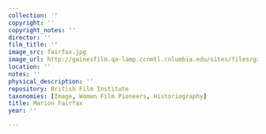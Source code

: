 ```yaml
---
collection: ''
copyright: ''
copyright_notes: ''
director: ''
film_title: ''
image_src: fairfax.jpg
image_url: http://gainesfilm.qa-lamp.ccnmtl.columbia.edu/sites/files/gainesfilm/images/fairfax.jpg
location: ''
notes: ''
physical_description: ''
repository: British Film Institute
taxonomies: [Image, Women Film Pioneers, Historiography]
title: Marion Fairfax
year: ''

---
```


